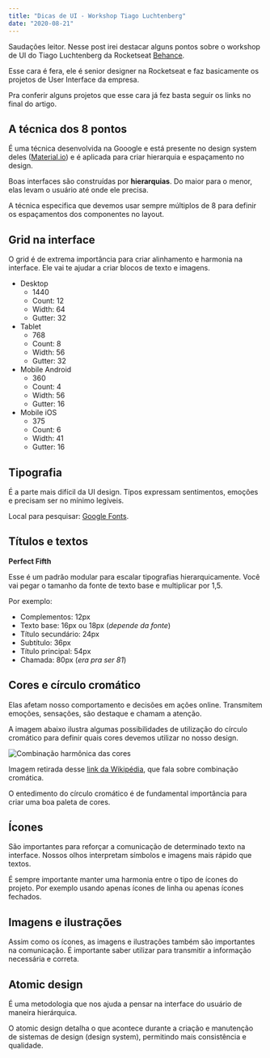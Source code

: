 ```yaml
---
title: "Dicas de UI - Workshop Tiago Luchtenberg"
date: "2020-08-21"
---
```


Saudações leitor. Nesse post irei destacar alguns pontos sobre o workshop de UI do Tiago Luchtenberg da Rocketseat [Behance](https://www.behance.net/tiagoluchtenberg/moodboards).

Esse cara é fera, ele é senior designer na Rocketseat e faz basicamente os projetos de User Interface da empresa.

Pra conferir alguns projetos que esse cara já fez basta seguir os links no final do artigo.

## A técnica dos 8 pontos

É uma técnica desenvolvida na Gooogle e está presente no design system deles ([Material.io](https://material.io/)) e é aplicada para criar hierarquia e espaçamento no design.

Boas interfaces são construídas por **hierarquias**. Do maior para o menor, elas levam o usuário até onde ele precisa.

A técnica especifica que devemos usar sempre múltiplos de 8 para definir os espaçamentos dos componentes no layout.

## Grid na interface

O grid é de extrema importância para criar alinhamento e harmonia na interface. Ele vai te ajudar a criar blocos de texto e imagens.

* Desktop
  * 1440
  * Count: 12
  * Width: 64
  * Gutter: 32
* Tablet
  * 768
  * Count: 8
  * Width: 56
  * Gutter: 32
* Mobile Android
  * 360
  * Count: 4
  * Width: 56
  * Gutter: 16
* Mobile iOS
  * 375
  * Count: 6
  * Width: 41
  * Gutter: 16

## Tipografia

É a parte mais difícil da UI design. Tipos expressam sentimentos, emoções e precisam ser no mínimo legíveis.

Local para pesquisar: [Google Fonts](https://fonts.google.com/).

## Títulos e textos

**Perfect Fifth**

Esse é um padrão modular para escalar tipografias hierarquicamente. Você vai pegar o tamanho da fonte de texto base e multiplicar por 1,5.

Por exemplo:
* Complementos: 12px
* Texto base: 16px ou 18px (*depende da fonte*)
* Título secundário: 24px
* Subtítulo: 36px
* Título principal: 54px
* Chamada: 80px (*era pra ser 81*)

## Cores e círculo cromático

Elas afetam nosso comportamento e decisões em ações online. Transmitem emoções, sensações, são destaque e chamam a atenção.

A imagem abaixo ilustra algumas possibilidades de utilização do círculo cromático para definir quais cores devemos utilizar no nosso design.

![Combinação harmônica das cores](/post-images/dicas-de-ui-tiago-luchtenberg/Combincacao_harmonica_das_cores.jpg "Combinação harmônica das cores")

Imagem retirada desse [link da Wikipédia](https://pt.wikipedia.org/wiki/Ficheiro:Combinacao_harmonica_das_cores.jpg), que fala sobre combinação cromática.

O entedimento do círculo cromático é de fundamental importância para criar uma boa paleta de cores.

## Ícones

São importantes para reforçar a comunicação de determinado texto na interface. Nossos olhos interpretam símbolos e imagens mais rápido que textos.

É sempre importante manter uma harmonia entre o tipo de ícones do projeto. Por exemplo usando apenas ícones de linha ou apenas ícones fechados.

## Imagens e ilustrações

Assim como os ícones, as imagens e ilustrações também são importantes na comunicação. É importante saber utilizar para transmitir a informação necessária e correta.

## Atomic design

É uma metodologia que nos ajuda a pensar na interface do usuário de maneira hierárquica.

O atomic design detalha o que acontece durante a criação e manutenção de sistemas de design (design system), permitindo mais consistência e qualidade.